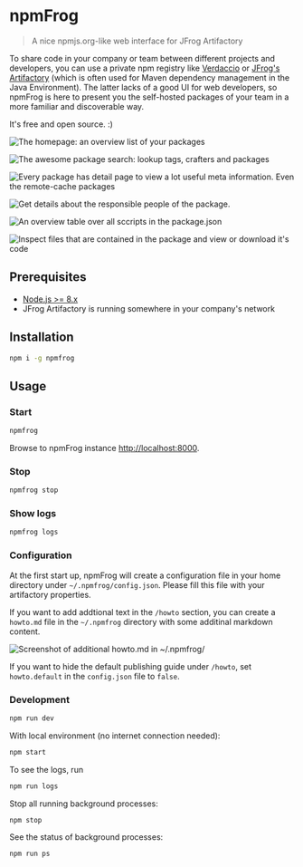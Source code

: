 # npmFrog

> A nice npmjs.org-like web interface for JFrog Artifactory

To share code in your company or team between different projects and developers, you can use a private npm registry like [Verdaccio](https://verdaccio.org/) or [JFrog's Artifactory](https://www.jfrog.com/confluence/display/RTF/Npm+Registry) (which is often used for Maven dependency management in the Java Environment).
The latter lacks of a good UI for web developers, so npmFrog is here to present you the self-hosted packages of your team in a more familiar and discoverable way.

It's free and open source. :)

![The homepage: an overview list of your packages](art/screenshot-list.png)

![The awesome package search: lookup tags, crafters and packages](art/screenshot-search.png)

![Every package has detail page to view a lot useful meta information. Even the remote-cache packages](art/screenshot-detail.png)

![Get details about the responsible people of the package.](art/screenshot-crafter.png)

![An overview table over all sccripts in the package.json](art/screenshot-scripts.png)

![Inspect files that are contained in the package and view or download it's code](art/screenshot-files.png)

## Prerequisites

- [Node.js >= 8.x](https://nodejs.org/en/download/)
- JFrog Artifactory is running somewhere in your company's network

## Installation

```bash
npm i -g npmfrog
```

## Usage

### Start

```bash
npmfrog
```

Browse to npmFrog instance [http://localhost:8000](http://localhost:8000).

### Stop

```bash
npmfrog stop
```

### Show logs

```bash
npmfrog logs
```

### Configuration

At the first start up, npmFrog will create a configuration file in your home directory under `~/.npmfrog/config.json`. Please fill this file with your artifactory properties.

If you want to add addtional text in the `/howto` section, you can create a `howto.md` file in the `~/.npmfrog` directory with some additinal markdown content.

![Screenshot of additional howto.md in ~/.npmfrog/](art/Screenshot-howto.png)

If you want to hide the default publishing guide under `/howto`, set `howto.default` in the `config.json` file to `false`.

### Development

```bash
npm run dev
```

With local environment (no internet connection needed):

```bash
npm start
```

To see the logs, run

```bash
npm run logs
```

Stop all running background processes:

```bash
npm stop
```

See the status of background processes:

```bash
npm run ps
```
